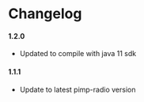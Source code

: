 # Changelog
#### 1.2.0
- Updated to compile with java 11 sdk

#### 1.1.1
- Update to latest pimp-radio version
